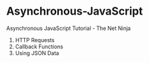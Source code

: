 # Asynchronous-JavaScript

Asynchronous JavaScript Tutorial - The Net Ninja

1. HTTP Requests
2. Callback Functions
3. Using JSON Data
